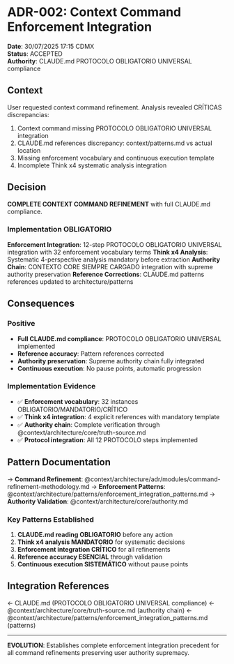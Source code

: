 # ADR-002: Context Command Enforcement Integration

**Date**: 30/07/2025 17:15 CDMX  
**Status**: ACCEPTED  
**Authority**: CLAUDE.md PROTOCOLO OBLIGATORIO UNIVERSAL compliance

## Context
User requested context command refinement. Analysis revealed CRÍTICAS discrepancias:
1. Context command missing PROTOCOLO OBLIGATORIO UNIVERSAL integration
2. CLAUDE.md references discrepancy: context/patterns.md vs actual location
3. Missing enforcement vocabulary and continuous execution template
4. Incomplete Think x4 systematic analysis integration

## Decision
**COMPLETE CONTEXT COMMAND REFINEMENT** with full CLAUDE.md compliance.

### Implementation OBLIGATORIO
**Enforcement Integration**: 12-step PROTOCOLO OBLIGATORIO UNIVERSAL integration with 32 enforcement vocabulary terms
**Think x4 Analysis**: Systematic 4-perspective analysis mandatory before extraction
**Authority Chain**: CONTEXTO CORE SIEMPRE CARGADO integration with supreme authority preservation
**Reference Corrections**: CLAUDE.md patterns references updated to architecture/patterns

## Consequences

### Positive
- **Full CLAUDE.md compliance**: PROTOCOLO OBLIGATORIO UNIVERSAL implemented
- **Reference accuracy**: Pattern references corrected
- **Authority preservation**: Supreme authority chain fully integrated
- **Continuous execution**: No pause points, automatic progression

### Implementation Evidence
- ✅ **Enforcement vocabulary**: 32 instances OBLIGATORIO/MANDATORIO/CRÍTICO
- ✅ **Think x4 integration**: 4 explicit references with mandatory template
- ✅ **Authority chain**: Complete verification through @context/architecture/core/truth-source.md
- ✅ **Protocol integration**: All 12 PROTOCOLO steps implemented

## Pattern Documentation
→ **Command Refinement**: @context/architecture/adr/modules/command-refinement-methodology.md
→ **Enforcement Patterns**: @context/architecture/patterns/enforcement_integration_patterns.md
→ **Authority Validation**: @context/architecture/core/authority.md

### Key Patterns Established
1. **CLAUDE.md reading OBLIGATORIO** before any action
2. **Think x4 analysis MANDATORIO** for systematic decisions
3. **Enforcement integration CRÍTICO** for all refinements
4. **Reference accuracy ESENCIAL** through validation
5. **Continuous execution SISTEMÁTICO** without pause points

## Integration References
← CLAUDE.md (PROTOCOLO OBLIGATORIO UNIVERSAL compliance)
← @context/architecture/core/truth-source.md (authority chain)
← @context/architecture/patterns/enforcement_integration_patterns.md (patterns)

---
**EVOLUTION**: Establishes complete enforcement integration precedent for all command refinements preserving user authority supremacy.
